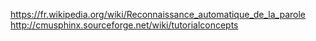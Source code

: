 https://fr.wikipedia.org/wiki/Reconnaissance_automatique_de_la_parole
http://cmusphinx.sourceforge.net/wiki/tutorialconcepts